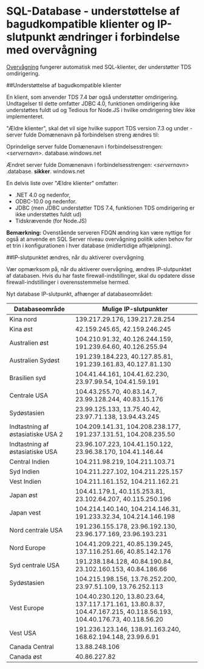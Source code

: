 <properties
    pageTitle="SQL-Database på et lavere niveau klienter understøtter og IP-slutpunktet ændres i forbindelse med overvågning | Microsoft Azure"
    description="Få mere at vide om understøttelse af SQL-Database bagudkompatible klienter og IP-slutpunkt ændringer i forbindelse med overvågning."
    services="sql-database"
    documentationCenter=""
    authors="ronitr"
    manager="jhubbard"
    editor=""/>

<tags
    ms.service="sql-database"
    ms.workload="data-management"
    ms.tgt_pltfrm="na"
    ms.devlang="na"
    ms.topic="article"
    ms.date="07/10/2016"
    ms.author="ronitr"/>

# <a name="sql-database----downlevel-clients-support-and-ip-endpoint-changes-for-auditing"></a>SQL-Database - understøttelse af bagudkompatible klienter og IP-slutpunkt ændringer i forbindelse med overvågning


[Overvågning](sql-database-auditing-get-started.md) fungerer automatisk med SQL-klienter, der understøtter TDS omdirigering.


##<a id="subheading-1"></a>Understøttelse af bagudkompatible klienter

En klient, som anvender TDS 7.4 bør også understøtter omdirigering. Undtagelser til dette omfatter JDBC 4.0, funktionen omdirigering ikke understøttes fuldt ud og Tedious for Node.JS i hvilke omdirigering blev ikke implementeret.

"Ældre klienter", skal det vil sige hvilke support TDS version 7.3 og under - server fulde Domænenavn på forbindelsen streng ændres til:

Oprindelige server fulde Domænenavn i forbindelsesstrengen: <*servernavn*>. database.windows.net

Ændret server fulde Domænenavn i forbindelsesstrengen: <*servernavn*> .database. **sikker**. windows.net

En delvis liste over "Ældre klienter" omfatter:

- .NET 4.0 og nedenfor,
- ODBC-10.0 og nedenfor.
- JDBC (men JDBC understøtter TDS 7.4, funktionen TDS omdirigering er ikke understøttes fuldt ud)
- Tidskrævende (for Node.JS)

**Bemærkning:** Ovenstående serveren FDQN ændring kan være nyttige for også at anvende en SQL Server niveau overvågning politik uden behov for et trin i konfigurationen i hver database (midlertidige afhjælpning).

##<a id="subheading-2"></a>IP-slutpunktet ændres, når du aktiverer overvågning

Vær opmærksom på, når du aktiverer overvågning, ændres IP-slutpunktet af databasen. Hvis du har faste firewall-indstillinger, skal du opdatere disse firewall-indstillinger i overensstemmelse hermed.

Nyt database IP-slutpunkt, afhænger af databaseområdet:

| Databaseområde | Mulige IP-slutpunkter |
|----------|---------------|
| Kina nord  | 139.217.29.176, 139.217.28.254 |
| Kina øst  | 42.159.245.65, 42.159.246.245 |
| Australien øst  | 104.210.91.32, 40.126.244.159, 191.239.64.60, 40.126.255.94 |
| Australien Sydøst | 191.239.184.223, 40.127.85.81, 191.239.161.83, 40.127.81.130 |
| Brasilien syd  | 104.41.44.161, 104.41.62.230, 23.97.99.54, 104.41.59.191 |
| Centrale USA  | 104.43.255.70, 40.83.14.7, 23.99.128.244, 40.83.15.176 |
| Sydøstasien   | 23.99.125.133, 13.75.40.42, 23.97.71.138, 13.94.43.245 |
| Indtastning af østasiatiske USA 2 | 104.209.141.31, 104.208.238.177, 191.237.131.51, 104.208.235.50 |
| Indtastning af østasiatiske USA   | 23.96.107.223, 104.41.150.122, 23.96.38.170, 104.41.146.44 |
| Central Indien  | 104.211.98.219, 104.211.103.71 |
| Syd Indien   | 104.211.227.102, 104.211.225.157 |
| Vest Indien  | 104.211.161.152, 104.211.162.21 |
| Japan øst   | 104.41.179.1, 40.115.253.81, 23.102.64.207, 40.115.250.196 |
| Japan vest    | 104.214.140.140, 104.214.146.31, 191.233.32.34, 104.214.146.198 |
| Nord centrale USA  | 191.236.155.178, 23.96.192.130, 23.96.177.169, 23.96.193.231 |
| Nord Europe  | 104.41.209.221, 40.85.139.245, 137.116.251.66, 40.85.142.176 |
| Syd centrale USA  | 191.238.184.128, 40.84.190.84, 23.102.160.153, 40.84.186.66 |
| Sydøstasien  | 104.215.198.156, 13.76.252.200, 23.97.51.109, 13.76.252.113 |
| Vest Europe  | 104.40.230.120, 13.80.23.64, 137.117.171.161, 13.80.8.37, 104.47.167.215, 40.118.56.193, 104.40.176.73, 40.118.56.20 |
| Vest USA  | 191.236.123.146, 138.91.163.240, 168.62.194.148, 23.99.6.91 |
| Canada Central  | 13.88.248.106 |
| Canada øst  |  40.86.227.82 |
